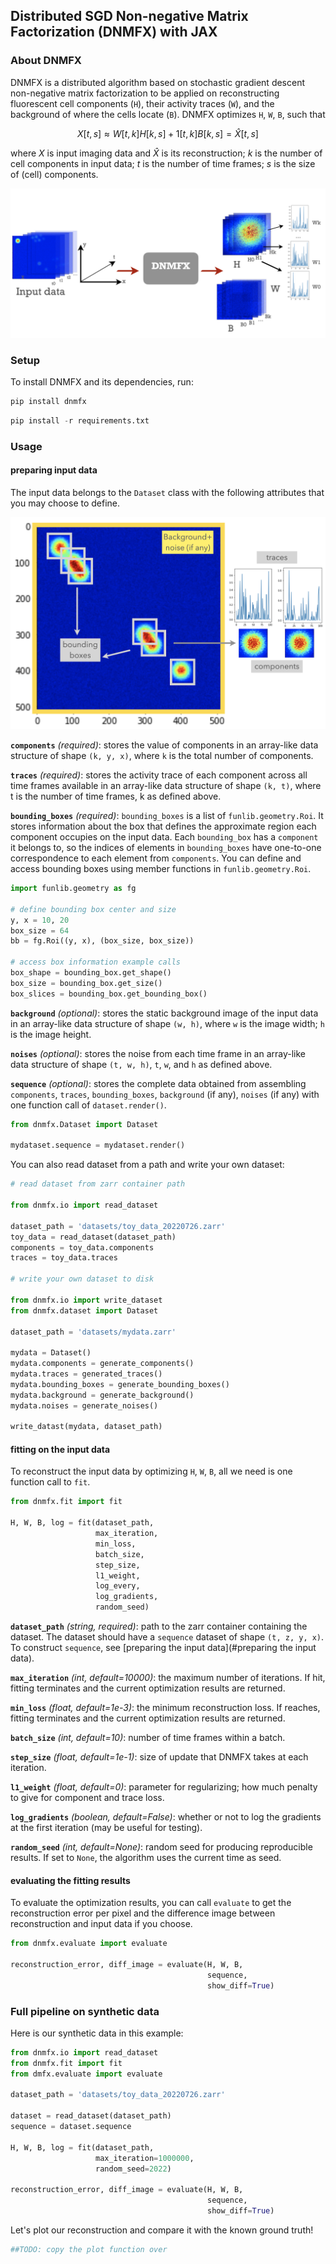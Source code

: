 ## Distributed SGD Non-negative Matrix Factorization (DNMFX) with JAX
### About DNMFX
DNMFX is a distributed algorithm based on stochastic gradient descent non-negative matrix factorization to be applied on reconstructing fluorescent cell components (`H`), their activity traces (`W`), and the background of where the cells locate (`B`). DNMFX optimizes `H`, `W`, `B`, such that

$$X[t, s] ≈ W[t, k]H[k, s] + 1[t, k] B[k, s] = \hat{X}[t, s]$$

where $X$ is input imaging data and $\hat{X}$ is its reconstruction; $k$ is the number of cell components in input data; $t$ is the number of time frames; $s$ is the size of (cell) components.

![pipeline](docs/pipline.png)

### Setup
To install DNMFX and its dependencies, run:
```py
pip install dnmfx
```
```py
pip install -r requirements.txt
```

### Usage
#### preparing input data

The input data belongs to the `Dataset` class with the following attributes that you may choose to define.

![dataset](docs/dataset.png)

**`components`** *(required)*: stores the value of components in an array-like data structure of shape `(k, y, x)`, where `k` is the total number of components.

**`traces`** *(required)*: stores the activity trace of each component across all time frames available in an array-like data structure of shape `(k, t)`, where t is the number of time frames, k as defined above.

**`bounding_boxes`** *(required)*: `bounding_boxes` is a list of `funlib.geometry.Roi`. It stores information about the box that defines the approximate region each component occupies on the input data. Each `bounding_box` has a `component` it belongs to, so the indices of elements in `bounding_boxes` have one-to-one correspondence to each element from `components`.  You can define and access bounding boxes using member functions in `funlib.geometry.Roi`.

```py
import funlib.geometry as fg

# define bounding box center and size
y, x = 10, 20
box_size = 64
bb = fg.Roi((y, x), (box_size, box_size))

# access box information example calls
box_shape = bounding_box.get_shape()
box_size = bounding_box.get_size()
box_slices = bounding_box.get_bounding_box()
```

**`background`** *(optional)*: stores the static background image of the input data in an array-like data structure of shape `(w, h)`, where `w` is the image width; `h` is the image height.

**`noises`** *(optional)*: stores the noise from each time frame in an array-like data structure of shape `(t, w, h)`, `t`, `w`, and `h` as defined above.

**`sequence`** *(optional)*: stores the complete data obtained from assembling `components`, `traces`, `bounding_boxes`, `background` (if any), `noises` (if any) with one function call of  `dataset.render()`.

```py
from dnmfx.Dataset import Dataset

mydataset.sequence = mydataset.render()
```

You can also read dataset from a path and write your own dataset:

```py
# read dataset from zarr container path

from dnmfx.io import read_dataset

dataset_path = 'datasets/toy_data_20220726.zarr'
toy_data = read_dataset(dataset_path)
components = toy_data.components
traces = toy_data.traces

# write your own dataset to disk

from dnmfx.io import write_dataset
from dnmfx.dataset import Dataset

dataset_path = 'datasets/mydata.zarr'

mydata = Dataset()
mydata.components = generate_components()
mydata.traces = generated_traces()
mydata.bounding_boxes = generate_bounding_boxes()
mydata.background = generate_background()
mydata.noises = generate_noises()

write_datast(mydata, dataset_path)
```

#### fitting on the input data

To reconstruct the input data by optimizing `H`, `W`, `B`, all we need is one function call to `fit`.

```py
from dnmfx.fit import fit

H, W, B, log = fit(dataset_path,
                   max_iteration,
                   min_loss,
                   batch_size,
                   step_size,
                   l1_weight,
                   log_every,
                   log_gradients,
                   random_seed)
```

**`dataset_path`** *(string, required)*: path to the zarr container containing the dataset. The dataset should have a `sequence` dataset of shape `(t, z, y, x)`. To construct `sequence`, see [preparing the input data](#preparing the input data).

**`max_iteration`** *(int, default=10000)*: the maximum number of iterations. If hit, fitting terminates and the current optimization results are returned.

**`min_loss`** *(float, default=1e-3)*: the minimum reconstruction loss. If reaches, fitting terminates and the current optimization results are returned.

**`batch_size`** *(int, default=10)*: number of time frames within a batch.

**`step_size`** *(float, default=1e-1)*: size of update that DNMFX takes at each iteration.

**`l1_weight`** *(float, default=0)*: parameter for regularizing; how much penalty to give for component and trace loss.

**`log_gradients`** *(boolean, default=False)*: whether or not to log the gradients at the first iteration (may be useful for testing).

**`random_seed`** *(int, default=None)*: random seed for producing reproducible results. If set to `None`, the algorithm uses the current time as seed.

#### evaluating the fitting results

To evaluate the optimization results, you can call `evaluate` to get the reconstruction error per pixel and the difference image between reconstruction and input data if you choose.

```py
from dnmfx.evaluate import evaluate

reconstruction_error, diff_image = evaluate(H, W, B,
                                            sequence, 
                                            show_diff=True)
```
### Full pipeline on synthetic data

Here is our synthetic data in this example:

```py
from dnmfx.io import read_dataset
from dnmfx.fit import fit
from dmfx.evaluate import evaluate

dataset_path = 'datasets/toy_data_20220726.zarr'

dataset = read_dataset(dataset_path)
sequence = dataset.sequence

H, W, B, log = fit(dataset_path,
                   max_iteration=1000000,
                   random_seed=2022)

reconstruction_error, diff_image = evaluate(H, W, B,
                                            sequence,
                                            show_diff=True)
```
Let's plot our reconstruction and compare it with the known ground truth!

```py
##TODO: copy the plot function over
```